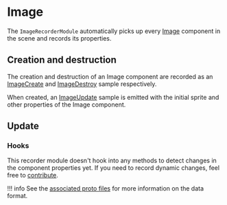 # Image

The `ImageRecorderModule` automatically picks up every [Image](https://docs.unity3d.com/Packages/com.unity.ugui@2.0/manual/script-Image.html) component in the scene and records its properties.

## Creation and destruction

The creation and destruction of an Image component are recorded as an [ImageCreate](../../../file-format/proto-files/unity/ui/image.md#imagecreate) and [ImageDestroy](../../../file-format/proto-files/unity/ui/image.md#imagedestroy) sample respectively.

When created, an [ImageUpdate](../../../file-format/proto-files/unity/ui/image.md#imageupdate) sample is emitted with the initial sprite and other properties of the Image component.

## Update

### Hooks

This recorder module doesn't hook into any methods to detect changes in the component properties yet. If you need to record dynamic changes, feel free to [contribute](../../../contributing.md).

!!! info
    See the [associated proto files](../../../file-format/proto-files/unity/ui/image.md) for more information on the data format.